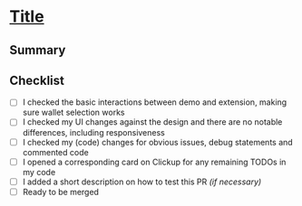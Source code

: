 <!--
Thanks for your interest in the project. Bugs filed and PRs submitted are appreciated!

Please make sure you're familiar with and follow the instructions in the [contributing guidelines](https://ark.dev/docs/program-incentives/guidelines/contributing).

Please fill out the information below to expedite the review and (hopefully) merge of your pull request!
-->

# [Title](URL)

## Summary

<!-- What changes are being made? -->

<!-- Why are these changes necessary? -->

<!-- How were these changes implemented? -->

## Checklist

<!-- Have you done all of these things (where applicable)?  -->

- [ ] I checked the basic interactions between demo and extension, making sure wallet selection works
- [ ] I checked my UI changes against the design and there are no notable differences, including responsiveness
- [ ] I checked my (code) changes for obvious issues, debug statements and commented code
- [ ] I opened a corresponding card on Clickup for any remaining TODOs in my code
- [ ] I added a short description on how to test this PR _(if necessary)_
- [ ] Ready to be merged

<!-- Feel free to add additional comments. -->
